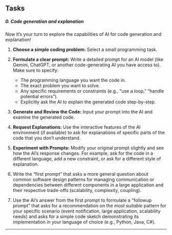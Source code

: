 ## Tasks

##### 0\. Code generation and explanation

Now it’s your turn to explore the capabilities of AI for code generation and explanation!

1.  **Choose a simple coding problem:** Select a small programming task.
2.  **Formulate a clear prompt:** Write a detailed prompt for an AI model (like Gemini, ChatGPT, or another code-generating AI you have access to). Make sure to specify:

    - The programming language you want the code in.
    - The exact problem you want to solve.
    - Any specific requirements or constraints (e.g., “use a loop,” “handle potential errors”).
    - Explicitly ask the AI to explain the generated code step-by-step.

3.  **Generate and Review the Code:** Input your prompt into the AI and examine the generated code.
4.  **Request Explanations:** Use the interactive features of the AI environment (if available) to ask for explanations of specific parts of the code that you don’t understand.
5.  **Experiment with Prompts:** Modify your original prompt slightly and see how the AI’s response changes. For example, ask for the code in a different language, add a new constraint, or ask for a different style of explanation.
6.  Write the “first prompt” that asks a more general question about common software design patterns for managing communication or dependencies between different components in a large application and their respective trade-offs (scalability, complexity, coupling).
7.  Use the AI’s answer from the first prompt to formulate a “followup prompt” that asks for a recommendation on the _most suitable_ pattern for your specific scenario (event notification, large application, scalability needs) and asks for a simple code sketch demonstrating its implementation in your language of choice (e.g., Python, Java, C#).

---
